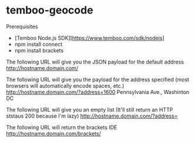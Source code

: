 temboo-geocode
==============

Prerequisites
   * [Temboo Node.js SDK][https://www.temboo.com/sdk/nodejs]
   * npm install connect
   * npm install brackets


The following URL will give you the JSON payload for the default address
http://hostname.domain.com/

The following URL will give you the payload for the address specified (most browsers will automatically encode spaces, etc.)
http://hostname.domain.com/?address=1600 Pennsylvania Ave., Washinton DC 

The following URL will give you an empty list (It'll still return an HTTP ststaus 200 because I'm lazy)
http://hostname.domain.com/?address=

The following URL will return the brackets IDE
http://hostname.domain.com/brackets/
